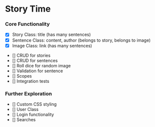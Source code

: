 # Story Time

### Core Functionality
- [x] Story Class: title (has many sentences)
- [x] Sentence Class: content, author (belongs to story, belongs to image)
- [x] Image Class: link (has many sentences)
- [] CRUD for stories
- [] CRUD for sentences
- [] Roll dice for random image
- [] Validation for sentence
- [] Scopes
- [] Integration tests


### Further Exploration
- [] Custom CSS styling
- [] User Class
- [] Login functionality
- [] Searches
